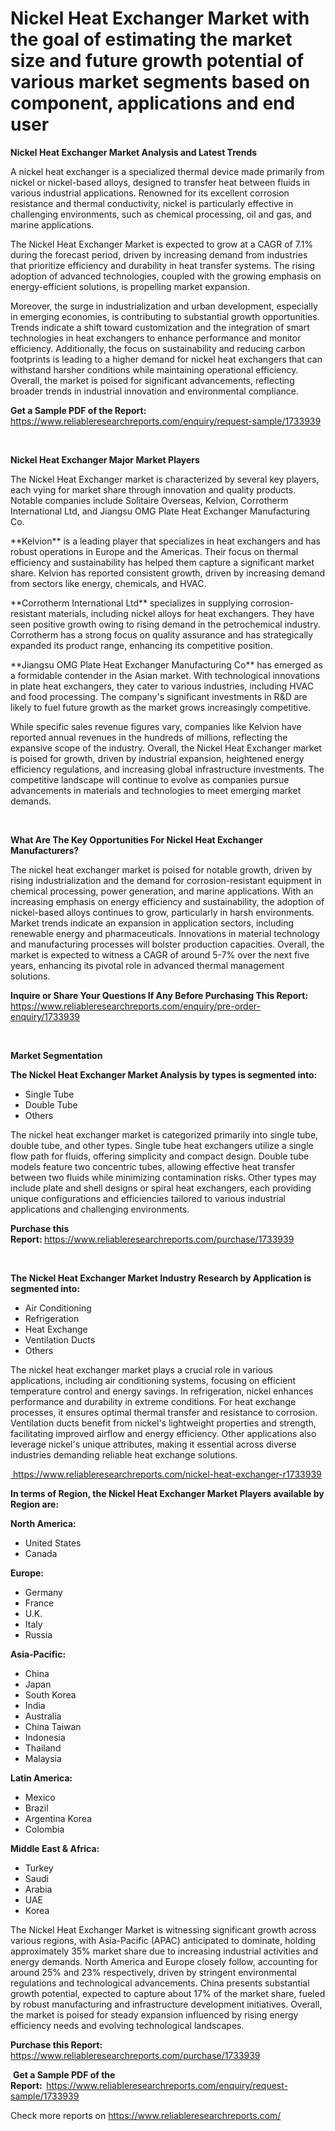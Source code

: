 <p><h1>Nickel Heat Exchanger Market with the goal of estimating the market size and future growth potential of various market segments based on component, applications and end user</h1></p><p><strong>Nickel Heat Exchanger Market Analysis and Latest Trends</strong></p>
<p><p>A nickel heat exchanger is a specialized thermal device made primarily from nickel or nickel-based alloys, designed to transfer heat between fluids in various industrial applications. Renowned for its excellent corrosion resistance and thermal conductivity, nickel is particularly effective in challenging environments, such as chemical processing, oil and gas, and marine applications.</p><p>The Nickel Heat Exchanger Market is expected to grow at a CAGR of 7.1% during the forecast period, driven by increasing demand from industries that prioritize efficiency and durability in heat transfer systems. The rising adoption of advanced technologies, coupled with the growing emphasis on energy-efficient solutions, is propelling market expansion. </p><p>Moreover, the surge in industrialization and urban development, especially in emerging economies, is contributing to substantial growth opportunities. Trends indicate a shift toward customization and the integration of smart technologies in heat exchangers to enhance performance and monitor efficiency. Additionally, the focus on sustainability and reducing carbon footprints is leading to a higher demand for nickel heat exchangers that can withstand harsher conditions while maintaining operational efficiency. Overall, the market is poised for significant advancements, reflecting broader trends in industrial innovation and environmental compliance.</p></p>
<p><strong>Get a Sample PDF of the Report:&nbsp;</strong> <a href="https://www.reliableresearchreports.com/enquiry/request-sample/1733939?utm_campaign=3250&utm_medium=2&utm_source=Github&utm_content=ia&utm_term=09042025&utm_id=nickel-heat-exchanger">https://www.reliableresearchreports.com/enquiry/request-sample/1733939</a></p>
<p>&nbsp;</p>
<p><strong>Nickel Heat Exchanger Major Market Players</strong></p>
<p><p>The Nickel Heat Exchanger market is characterized by several key players, each vying for market share through innovation and quality products. Notable companies include Solitaire Overseas, Kelvion, Corrotherm International Ltd, and Jiangsu OMG Plate Heat Exchanger Manufacturing Co.  </p><p>**Kelvion** is a leading player that specializes in heat exchangers and has robust operations in Europe and the Americas. Their focus on thermal efficiency and sustainability has helped them capture a significant market share. Kelvion has reported consistent growth, driven by increasing demand from sectors like energy, chemicals, and HVAC.   </p><p>**Corrotherm International Ltd** specializes in supplying corrosion-resistant materials, including nickel alloys for heat exchangers. They have seen positive growth owing to rising demand in the petrochemical industry. Corrotherm has a strong focus on quality assurance and has strategically expanded its product range, enhancing its competitive position.   </p><p>**Jiangsu OMG Plate Heat Exchanger Manufacturing Co** has emerged as a formidable contender in the Asian market. With technological innovations in plate heat exchangers, they cater to various industries, including HVAC and food processing. The company's significant investments in R&D are likely to fuel future growth as the market grows increasingly competitive.   </p><p>While specific sales revenue figures vary, companies like Kelvion have reported annual revenues in the hundreds of millions, reflecting the expansive scope of the industry. Overall, the Nickel Heat Exchanger market is poised for growth, driven by industrial expansion, heightened energy efficiency regulations, and increasing global infrastructure investments. The competitive landscape will continue to evolve as companies pursue advancements in materials and technologies to meet emerging market demands.</p></p>
<p>&nbsp;</p>
<p><strong>What Are The Key Opportunities For Nickel Heat Exchanger Manufacturers?</strong></p>
<p><p>The nickel heat exchanger market is poised for notable growth, driven by rising industrialization and the demand for corrosion-resistant equipment in chemical processing, power generation, and marine applications. With an increasing emphasis on energy efficiency and sustainability, the adoption of nickel-based alloys continues to grow, particularly in harsh environments. Market trends indicate an expansion in application sectors, including renewable energy and pharmaceuticals. Innovations in material technology and manufacturing processes will bolster production capacities. Overall, the market is expected to witness a CAGR of around 5-7% over the next five years, enhancing its pivotal role in advanced thermal management solutions.</p></p>
<p><strong>Inquire or Share Your Questions If Any Before Purchasing This Report:</strong> <a href="https://www.reliableresearchreports.com/enquiry/pre-order-enquiry/1733939?utm_campaign=3250&utm_medium=2&utm_source=Github&utm_content=ia&utm_term=09042025&utm_id=nickel-heat-exchanger">https://www.reliableresearchreports.com/enquiry/pre-order-enquiry/1733939</a></p>
<p>&nbsp;</p>
<p><strong>Market Segmentation</strong></p>
<p><strong>The Nickel Heat Exchanger Market Analysis by types is segmented into:</strong></p>
<p><ul><li>Single Tube</li><li>Double Tube</li><li>Others</li></ul></p>
<p><p>The nickel heat exchanger market is categorized primarily into single tube, double tube, and other types. Single tube heat exchangers utilize a single flow path for fluids, offering simplicity and compact design. Double tube models feature two concentric tubes, allowing effective heat transfer between two fluids while minimizing contamination risks. Other types may include plate and shell designs or spiral heat exchangers, each providing unique configurations and efficiencies tailored to various industrial applications and challenging environments.</p></p>
<p><strong>Purchase this Report:&nbsp;</strong><a href="https://www.reliableresearchreports.com/purchase/1733939?utm_campaign=3250&utm_medium=2&utm_source=Github&utm_content=ia&utm_term=09042025&utm_id=nickel-heat-exchanger">https://www.reliableresearchreports.com/purchase/1733939</a></p>
<p>&nbsp;</p>
<p><strong>The Nickel Heat Exchanger Market Industry Research by Application is segmented into:</strong></p>
<p><ul><li>Air Conditioning</li><li>Refrigeration</li><li>Heat Exchange</li><li>Ventilation Ducts</li><li>Others</li></ul></p>
<p><p>The nickel heat exchanger market plays a crucial role in various applications, including air conditioning systems, focusing on efficient temperature control and energy savings. In refrigeration, nickel enhances performance and durability in extreme conditions. For heat exchange processes, it ensures optimal thermal transfer and resistance to corrosion. Ventilation ducts benefit from nickel's lightweight properties and strength, facilitating improved airflow and energy efficiency. Other applications also leverage nickel's unique attributes, making it essential across diverse industries demanding reliable heat exchange solutions.</p></p>
<p><a href="https://www.reliableresearchreports.com/nickel-heat-exchanger-r1733939?utm_campaign=3250&utm_medium=2&utm_source=Github&utm_content=ia&utm_term=09042025&utm_id=nickel-heat-exchanger">&nbsp;https://www.reliableresearchreports.com/nickel-heat-exchanger-r1733939</a></p>
<p><strong>In terms of Region, the Nickel Heat Exchanger Market Players available by Region are:</strong></p>
<p>
    <p> <strong> North America: </strong>
        <ul>
            <li>United States</li>
            <li>Canada</li>
        </ul>
        </p> 
    <p> <strong> Europe: </strong>
        <ul>
            <li>Germany</li>
            <li>France</li>
            <li>U.K.</li>
            <li>Italy</li>
            <li>Russia</li>
        </ul>
        </p> 
    <p> <strong> Asia-Pacific: </strong>
        <ul>
            <li>China</li>
            <li>Japan</li>
            <li>South Korea</li>
            <li>India</li>
            <li>Australia</li>
            <li>China Taiwan</li>
            <li>Indonesia</li>
            <li>Thailand</li>
            <li>Malaysia</li>
        </ul>
        </p> 
    <p> <strong> Latin America: </strong>
        <ul>
            <li>Mexico</li>
            <li>Brazil</li>
            <li>Argentina Korea</li>
            <li>Colombia</li>
        </ul>
        </p> 
    <p> <strong> Middle East & Africa: </strong>
        <ul>
            <li>Turkey</li>
            <li>Saudi</li>
            <li>Arabia</li>
            <li>UAE</li>
            <li>Korea</li>
        </ul>
    </p>
    </p>
<p><p>The Nickel Heat Exchanger Market is witnessing significant growth across various regions, with Asia-Pacific (APAC) anticipated to dominate, holding approximately 35% market share due to increasing industrial activities and energy demands. North America and Europe closely follow, accounting for around 25% and 23% respectively, driven by stringent environmental regulations and technological advancements. China presents substantial growth potential, expected to capture about 17% of the market share, fueled by robust manufacturing and infrastructure development initiatives. Overall, the market is poised for steady expansion influenced by rising energy efficiency needs and evolving technological landscapes.</p></p>
<p><strong>Purchase this Report: </strong><a href="https://www.reliableresearchreports.com/purchase/1733939?utm_campaign=3250&utm_medium=2&utm_source=Github&utm_content=ia&utm_term=09042025&utm_id=nickel-heat-exchanger">https://www.reliableresearchreports.com/purchase/1733939</a></p>
<p>&nbsp;<strong>Get a Sample PDF of the Report:&nbsp;&nbsp;</strong><a href="https://www.reliableresearchreports.com/enquiry/request-sample/1733939?utm_campaign=3250&utm_medium=2&utm_source=Github&utm_content=ia&utm_term=09042025&utm_id=nickel-heat-exchanger">https://www.reliableresearchreports.com/enquiry/request-sample/1733939</a></p>
<p><strong></strong></p>
<p>Check more reports on <a href="https://www.reliableresearchreports.com/?utm_campaign=3250&utm_medium=2&utm_source=Github&utm_content=ia&utm_term=09042025&utm_id=nickel-heat-exchanger">https://www.reliableresearchreports.com/</a></p>